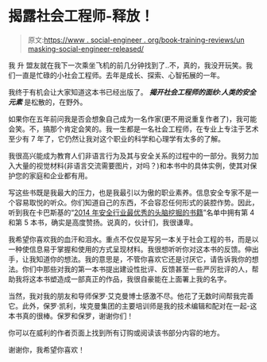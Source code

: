 # 揭露社会工程师-释放！

> 原文:[https://www . social-engineer . org/book-training-reviews/un masking-social-engineer-released/](https://www.social-engineer.org/book-training-reviews/unmasking-social-engineer-released/)

我 升 盟友就在我下一次乘坐飞机的前几分钟找到了..不，真的，我没开玩笑。我们一直是忙碌的小社会工程师。去年是成长、探索、心智拓展的一年。

我终于有机会让大家知道这本书已经出版了。 ***揭开社会工程师的面纱:人类的安全元素*** 是松散的，在野外。

如果你在五年前问我是否会想象自己成为一名作家(更不用说重复作者了)，我可能会笑。不，搞那个肯定会笑的。我一生都是一名社会工程师，在专业上专注于艺术至少有 7 年了，它仍然让我对这个职业的科学和心理学有太多的了解。

我很高兴能成为教育人们非语言行为及其与安全关系的过程中的一部分。我努力加入大量的视觉材料(非语言交流需要图片，对吗？)和本书中的具体实例，使其对保护您的家庭和企业都有用。

写这些书既是我最大的压力，也是我最引以为傲的职业素养。信息安全专家不是一个容易取悦的听众。你们知道自己的东西，不会容忍任何形式的装腔作势。因此，听到我在卡巴斯基的“[2014 年安全行业最优秀的头脑挖掘的书籍](https://blog.kaspersky.com/the-best-selling-books-on-security-from-rsa-2014/)”名单中拥有第 4 和第 5 本书，确实是高度赞扬。说真的，伙计们，我很谦卑。

我希望你喜欢我的血汗和泪水。重点不仅仅是写另一本关于社会工程的书，而是以一种使信息易于掌握和使用的方式呈现材料。我很想听听你对这本书的反馈。伸出手，让我知道你的想法。我的意思是，不管你喜欢它还是讨厌它，请告诉我你的想法。你们中那些对我的第一本书提出建设性批评、反馈甚至一些严厉批评的人，帮助我将这本书塑造成一部真正的作品，我很自豪能在上面署上我的名字。

当然，我对我的朋友和导师保罗·艾克曼博士感激不尽。他花了无数时间帮我完善它。此外，保罗·凯利，埃克曼集团的主要培训师是我的技术编辑和配对在一起-这本书真的很棒。保罗和保罗，谢谢你们！

你可以在威利的作者页面上找到所有订购或阅读该书部分内容的地方。

谢谢你，我希望你喜欢！
